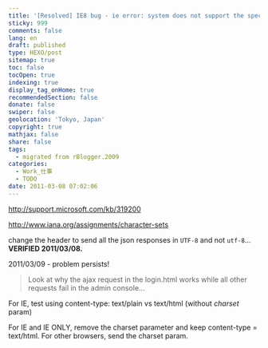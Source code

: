 ```yaml
---
title: '[Resolved] IE8 bug - ie error: system does not support the specified encoding'
sticky: 999
comments: false
lang: en
draft: published
type: HEXO/post
sitemap: true
toc: false
tocOpen: true
indexing: true
display_tag_onHome: true
recommendedSection: false
donate: false
swiper: false
geolocation: 'Tokyo, Japan'
copyright: true
mathjax: false
share: false
tags:
  - migrated from rBlogger.2009
categories:
  - Work_仕事
  - TODO
date: 2011-03-08 07:02:06
---
```


 http://support.microsoft.com/kb/319200

 http://www.iana.org/assignments/character-sets<span class="pLink"> </span>

 change the header to send all the json responses in ```UTF-8``` and not ```utf-8```... <b>VERIFIED 2011/03/08.</b>

 2011/03/09 - problem persists!
 >Look at why the ajax request in the login.html works while all other requests fail in the admin console...
 

For IE, test using content-type: text/plain vs text/html (without <i>charset</i> param)


 For IE and IE ONLY, remove the charset parameter and keep content-type = text/html.
 For other browsers, send the charset param.